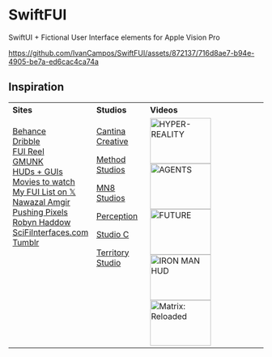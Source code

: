 # SwiftFUI
SwiftUI + Fictional User Interface elements for Apple Vision Pro  

https://github.com/IvanCampos/SwiftFUI/assets/872137/716d8ae7-b94e-4905-be7a-ed6cac4ca74a

## Inspiration  
<table>
<tr>
<th style="text-align: left; vertical-align: top;">Sites</th>
<th style="text-align: left; vertical-align: top;">Studios</th>
  <th style="text-align: left; vertical-align: top;">Videos</th>
</tr>
<tr>
<td style="vertical-align: top;">

[Behance](https://www.behance.net/search/projects?search=FUI&sort=appreciations)  
[Dribble](https://dribbble.com/tags/fui)  
[FUI Reel](https://www.schoolofmotion.com/blog/12-incredible-futuristic-ui-reels)  
[GMUNK](https://gmunk.com/Everything)  
[HUDs + GUIs](https://www.hudsandguis.com/)  
[Movies to watch](https://danilab.eu/ui-ux-inspiration-movies-every-designer-should-watch/)  
[My FUI List on 𝕏](https://x.com/i/lists/1685743116517543938)  
[Nawazal Amgir](https://nawazalamgir.com/portfolio/)   
[Pushing Pixels](https://www.pushing-pixels.org/fui/)   
[Robyn Haddow](https://www.robynhaddow.com/)  
[SciFiInterfaces.com](https://scifiinterfaces.com/)  
[Tumblr](https://sciencefictioninterfaces.tumblr.com/)  

</td>
<td style="vertical-align: top;">

[Cantina Creative](https://cantinacreative.com/film)  
  
[Method Studios](https://www.methodstudios.com/en/methodmade/)  
  
[MN8 Studios](https://mn8studio.com/project)  
  
[Perception](https://www.experienceperception.com/film/?_work_film=film)  
  
[Studio C](https://www.studiocdesign.tv/)  
  
[Territory Studio](https://territorystudio.com/)  

</td>
<td style="vertical-align: top;">
<a href="https://vimeo.com/166807261" target="_blank"><img src="https://i.vimeocdn.com/video/571534199-095e9569e08e4e2a03b4888a8ac59f5762687b9c108ccfb60390162a19058cc4-d_640" alt="HYPER-REALITY" width="120" height="90"></a>
<a href="https://vimeo.com/864503702" target="_blank"><img src="https://i.vimeocdn.com/video/1724034701-5fdc372fbee1d8198ca39802e30ac01f5334740bd3f35b0a24f7c4e985d0b37d-d_640" alt="AGENTS" width="120" height="90"></a>
<a href="https://www.youtube.com/watch?v=hs-yH-WnjBQ" target="_blank"><img src="https://img.youtube.com/vi/hs-yH-WnjBQ/0.jpg" alt="FUTURE" width="120" height="90"></a>
<a href="https://www.youtube.com/watch?v=v99Chyuyf4s" target="_blank"><img src="https://img.youtube.com/vi/v99Chyuyf4s/0.jpg" alt="IRON MAN HUD" width="120" height="90"></a>
<a href="https://www.youtube.com/watch?v=fJDNUcIvxH8" target="_blank"><img src="https://img.youtube.com/vi/fJDNUcIvxH8/0.jpg" alt="Matrix: Reloaded" width="120" height="90"></a>
</td>
</tr>
</table>
